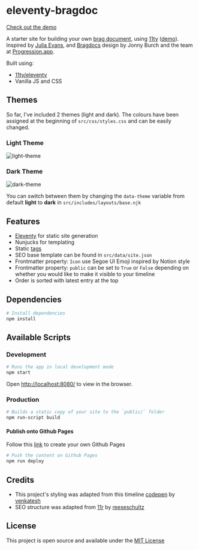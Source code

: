 # eleventy-bragdoc

[Check out the demo](https://emilyyleung.github.io/eleventy-bragdoc)

A starter site for building your own [brag document](https://jvns.ca/blog/brag-documents/), using [11ty](https://www.11ty.dev/) ([demo](https://emilyyleung.github.io/eleventy-bragdoc)). Inspired by [Julia Evans](https://jvns.ca/), and [Bragdocs](bragdocs.com) design by Jonny Burch and the team at [Progression.app](https://progressionapp.com/).

Built using:
- [11ty/eleventy](https://www.11ty.dev/)
- Vanilla JS and CSS

## Themes

So far, I've included 2 themes (light and dark). The colours have been assigned at the beginning of `src/css/styles.css` and can be easily changed.

### Light Theme
![light-theme](https://emilyyleung.github.io/eleventy-bragdoc/images/screenshot/light-theme.jpg)

### Dark Theme
![dark-theme](https://emilyyleung.github.io/eleventy-bragdoc/images/screenshot/dark-theme.jpg)

You can switch between them by changing the `data-theme` variable from default **light** to **dark** in `src/includes/layouts/base.njk`

## Features
- [Eleventy](https://www.11ty.dev/) for static site generation
- Nunjucks for templating
- Static [tags](https://www.11ty.dev/docs/collections/)
- SEO base template can be found in `src/data/site.json`
- Frontmatter property: `Icon` use Segoe UI Emoji inspired by Notion style
- Frontmatter property: `public` can be set to `True` or `False` depending on whether you would like to make it visible to your timeline
- Order is sorted with latest entry at the top

## Dependencies
```bash
# Install dependencies
npm install
```

## Available Scripts
### Development

```bash
# Runs the app in local development mode
npm start
```
Open [http://localhost:8080/](http://localhost:8080/) to view in the browser.

### Production

```bash
# Builds a static copy of your site to the `public/` folder
npm run-script build
```

#### Publish onto Github Pages
Follow this [link](https://pages.github.com/) to create your own Github Pages

```bash
# Push the content on Github Pages
npm run deploy
```

## Credits
- This project's styling was adapted from this timeline [codepen](https://codepen.io/venkat06/pen/yLBeVqZ?editors=0100) by [venkatesh](https://codepen.io/venkat06)
- SEO structure was adapted from [11r](https://github.com/reeseschultz/11r) by [reeseschultz](https://github.com/reeseschultz)

## License
This project is open source and available under the [MIT License](https://github.com/emilyyleung/eleventy-bragdoc/blob/main/LICENSE)